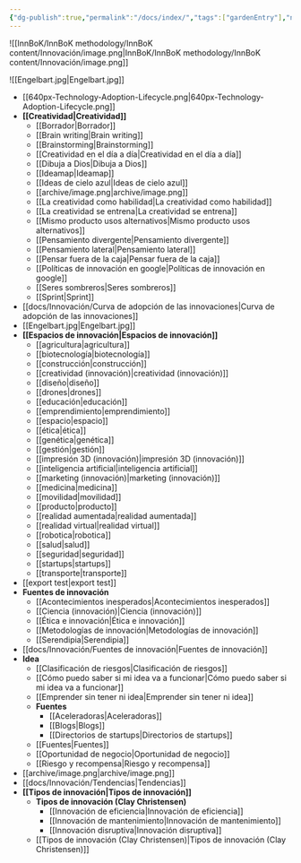 ```yaml
---
{"dg-publish":true,"permalink":"/docs/index/","tags":["gardenEntry"],"noteIcon":""}
---
```



![[InnBoK/InnBoK methodology/InnBoK content/Innovación/image.png\|InnBoK/InnBoK methodology/InnBoK content/Innovación/image.png]]


![[Engelbart.jpg\|Engelbart.jpg]]


- [[640px-Technology-Adoption-Lifecycle.png\|640px-Technology-Adoption-Lifecycle.png]]
- **[[Creatividad\|Creatividad]]**
	- [[Borrador\|Borrador]]
	- [[Brain writing\|Brain writing]]
	- [[Brainstorming\|Brainstorming]]
	- [[Creatividad en el día a día\|Creatividad en el día a día]]
	- [[Dibuja a Dios\|Dibuja a Dios]]
	- [[Ideamap\|Ideamap]]
	- [[Ideas de cielo azul\|Ideas de cielo azul]]
	- [[archive/image.png\|archive/image.png]]
	- [[La creatividad como habilidad\|La creatividad como habilidad]]
	- [[La creatividad se entrena\|La creatividad se entrena]]
	- [[Mismo producto usos alternativos\|Mismo producto usos alternativos]]
	- [[Pensamiento divergente\|Pensamiento divergente]]
	- [[Pensamiento lateral\|Pensamiento lateral]]
	- [[Pensar fuera de la caja\|Pensar fuera de la caja]]
	- [[Políticas de innovación en google\|Políticas de innovación en google]]
	- [[Seres sombreros\|Seres sombreros]]
	- [[Sprint\|Sprint]]
- [[docs/Innovación/Curva de adopción de las innovaciones\|Curva de adopción de las innovaciones]]
- [[Engelbart.jpg\|Engelbart.jpg]]
- **[[Espacios de innovación\|Espacios de innovación]]**
	- [[agricultura\|agricultura]]
	- [[biotecnología\|biotecnología]]
	- [[construcción\|construcción]]
	- [[creatividad (innovación)\|creatividad (innovación)]]
	- [[diseño\|diseño]]
	- [[drones\|drones]]
	- [[educación\|educación]]
	- [[emprendimiento\|emprendimiento]]
	- [[espacio\|espacio]]
	- [[ética\|ética]]
	- [[genética\|genética]]
	- [[gestión\|gestión]]
	- [[impresión 3D (innovación)\|impresión 3D (innovación)]]
	- [[inteligencia artificial\|inteligencia artificial]]
	- [[marketing (innovación)\|marketing (innovación)]]
	- [[medicina\|medicina]]
	- [[movilidad\|movilidad]]
	- [[producto\|producto]]
	- [[realidad aumentada\|realidad aumentada]]
	- [[realidad virtual\|realidad virtual]]
	- [[robotica\|robotica]]
	- [[salud\|salud]]
	- [[seguridad\|seguridad]]
	- [[startups\|startups]]
	- [[transporte\|transporte]]
- [[export test\|export test]]
- **Fuentes de innovación**
	- [[Acontecimientos inesperados\|Acontecimientos inesperados]]
	- [[Ciencia (innovación)\|Ciencia (innovación)]]
	- [[Ética e innovación\|Ética e innovación]]
	- [[Metodologías de innovación\|Metodologías de innovación]]
	- [[Serendipia\|Serendipia]]
- [[docs/Innovación/Fuentes de innovación\|Fuentes de innovación]]
- **Idea**
	- [[Clasificación de riesgos\|Clasificación de riesgos]]
	- [[Cómo puedo saber si mi idea va a funcionar\|Cómo puedo saber si mi idea va a funcionar]]
	- [[Emprender sin tener ni idea\|Emprender sin tener ni idea]]
	- **Fuentes**
		- [[Aceleradoras\|Aceleradoras]]
		- [[Blogs\|Blogs]]
		- [[Directorios de startups\|Directorios de startups]]
	- [[Fuentes\|Fuentes]]
	- [[Oportunidad de negocio\|Oportunidad de negocio]]
	- [[Riesgo y recompensa\|Riesgo y recompensa]]
- [[archive/image.png\|archive/image.png]]
- [[docs/Innovación/Tendencias\|Tendencias]]
- **[[Tipos de innovación\|Tipos de innovación]]**
	- **Tipos de innovación (Clay Christensen)**
		- [[Innovación de eficiencia\|Innovación de eficiencia]]
		- [[Innovación de mantenimiento\|Innovación de mantenimiento]]
		- [[Innovación disruptiva\|Innovación disruptiva]]
	- [[Tipos de innovación (Clay Christensen)\|Tipos de innovación (Clay Christensen)]]


